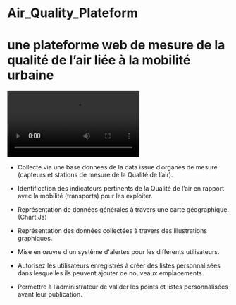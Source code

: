 # Air_Quality_Plateform
# une plateforme web de mesure de la qualité de l’air liée à la mobilité urbaine

<video controls>
  <source src="QAIR.mp4" type="video/mp4">
</video>


- Collecte via une base données de la data issue d’organes de mesure (capteurs et stations de mesure de      la Qualité de l’air).

- Identification des indicateurs pertinents de la Qualité de l’air en rapport avec la mobilité (transports) pour les exploiter.

- Représentation de données générales à travers une carte géographique.(Chart.Js)

- Représentation des données collectées à travers des illustrations graphiques.

- Mise en œuvre d'un système d'alertes pour les différents utilisateurs.

- Autorisez les utilisateurs enregistrés à créer des listes personnalisées dans lesquelles ils peuvent ajouter   de nouveaux emplacements.

- Permettre à l’administrateur de valider les points et listes personnalisées avant leur publication.

